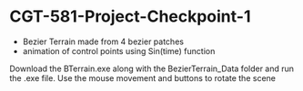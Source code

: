 # CGT-581-Project-Checkpoint-1

- Bezier Terrain made from 4 bezier patches
- animation of control points using Sin(time) function

Download the BTerrain.exe along with the BezierTerrain_Data folder and run the .exe file.
Use the mouse movement and buttons to rotate the scene
